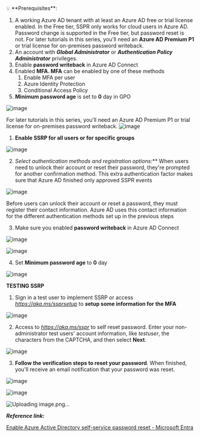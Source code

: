 <aside>
💡 **Prerequisites**:

1. A working Azure AD tenant with at least an Azure AD free or trial license enabled. In the Free tier, SSPR only works for cloud users in Azure AD. Password change is supported in the Free tier, but password reset is not. For later tutorials in this series, you'll need an **Azure AD Premium P1** or trial license for on-premises password writeback.
2. An account with ***Global Administrator*** or ***Authentication Policy Administrator*** privileges.
3. Enable **password writeback** in Azure AD Connect
4. Enabled **MFA. MFA** can be enabled by one of these methods
    1. Enable MFA per user
    2. Azure Identity Protection
    3. Conditional Access Policy
5. **Minimum password age** is set to **0** day in GPO
</aside>

![image](https://github.com/lephuocduc/MyLab-DucLe/assets/37317309/c3ec4baa-70b9-4e4a-86d1-1ecf2d78dde5)

For later tutorials in this series, you'll need an Azure AD Premium P1 or trial license for on-premises password writeback.
![image](https://github.com/lephuocduc/MyLab-DucLe/assets/37317309/2c6e5093-a2d8-495f-9c65-9fabb5639ff2)

1. **Enable SSRP for all users or for specific groups**

![image](https://github.com/lephuocduc/MyLab-DucLe/assets/37317309/761fecca-5fd7-49e5-bb56-21b4f5acf8df)

2. **Select authentication methods and registration options*:*** When users need to unlock their account or reset their password, they're prompted for another confirmation method. This extra authentication factor makes sure that Azure AD finished only approved SSPR events

![image](https://github.com/lephuocduc/MyLab-DucLe/assets/37317309/7f09383b-25f5-4956-875f-f9d1c31d4ae6)

Before users can unlock their account or reset a password, they must register their contact information. Azure AD uses this contact information for the different authentication methods set up in the previous steps

3. Make sure you enabled **password writeback** in Azure AD Connect

![image](https://github.com/lephuocduc/MyLab-DucLe/assets/37317309/a146c71c-6732-4506-9ffa-7ba6699aea12)

![image](https://github.com/lephuocduc/MyLab-DucLe/assets/37317309/642a1b4a-89fb-495b-9c06-70f8b0257354)

4. Set **Minimum password age** to **0** day

![image](https://github.com/lephuocduc/MyLab-DucLe/assets/37317309/4b6d0e0b-1d60-4096-af55-a5629c586548)

**TESTING SSRP**

1. Sign in a test user to implement SSRP or access *https://aka.ms/ssprsetup* to ***s*etup some information for the MFA**

![image](https://github.com/lephuocduc/MyLab-DucLe/assets/37317309/2de5ff58-83a3-4bd3-8d50-536d61ebd7de)

2. Access to *https://aka.ms/sspr* to self reset password. Enter your non-administrator test users' account information, like *testuser*, the characters from the CAPTCHA, and then select **Next**.

![image](https://github.com/lephuocduc/MyLab-DucLe/assets/37317309/f3ce85b8-6ab5-4eb3-a499-6e46265392ad)

3. **Follow the verification steps to reset your password**. When finished, you'll receive an email notification that your password was reset.

![image](https://github.com/lephuocduc/MyLab-DucLe/assets/37317309/15b2f6cd-ba4e-4480-9721-be1726c98de7)

![image](https://github.com/lephuocduc/MyLab-DucLe/assets/37317309/32a99e1d-221e-485b-9fe8-65ed51ee74b1)

![Uploading image.png…]()

***Reference link:***

[Enable Azure Active Directory self-service password reset - Microsoft Entra](https://learn.microsoft.com/en-us/azure/active-directory/authentication/tutorial-enable-sspr?fbclid=IwAR3QrE5bPx9X_qMf3FCinaHEYGVZqq2sve8pwvVDQWbLUFohKd0_1VFvpg8)

